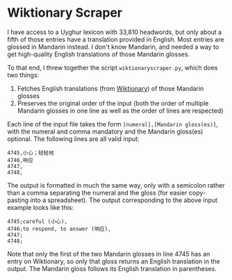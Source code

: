 # Wiktionary Scraper

I have access to a Uyghur lexicon with 33,810 headwords, but only about a fifth
of those entries have a translation provided in English. Most entries are
glossed in Mandarin instead. I don't know Mandarin, and needed a way to get
high-quality English translations of those Mandarin glosses.

To that end, I threw together the script `wiktionaryscraper.py`, which does two
things:

1. Fetches English translations (from [Wiktionary](https://en.wiktionary.org))
of those Mandarin glosses
2. Preserves the original order of the input (both the order of multiple
    Mandarin glosses in one line as well as the order of lines are respected)

Each line of the input file takes the form `[numeral],[Mandarin gloss(es)]`,
with the numeral and comma mandatory and the Mandarin gloss(es) optional. The
following lines are all valid input:

```
4745,小心；轻轻地
4746,响应
4747,
4748,
```

The output is formatted in much the same way, only with a semicolon rather than
a comma separating the numeral and the gloss (for easier copy-pasting into a
spreadsheet). The output corresponding to the above input example looks like
this:

```
4745;careful (小心),
4746;to respond, to answer (响应),
4747;
4748;
```

Note that only the first of the two Mandarin glosses in line 4745 has an entry
on Wiktionary, so only that gloss returns an English translation in the output.
The Mandarin gloss follows its English translation in parentheses.
